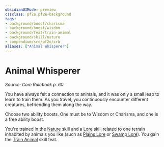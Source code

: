```yaml
---
obsidianUIMode: preview
cssclass: pf2e,pf2e-background
tags:
- background/boost/charisma
- background/boost/wisdom
- background/feat/train-animal
- background/skill/nature
- compendium/src/pf2e/crb
aliases: ["Animal Whisperer"]
---
```

# Animal Whisperer
*Source: Core Rulebook p. 60*  

You have always felt a connection to animals, and it was only a small leap to learn to train them. As you travel, you continuously encounter different creatures, befriending them along the way.

Choose two ability boosts. One must be to Wisdom or Charisma, and one is a free ability boost.

You're trained in the [Nature](/compendium/skills.md#Nature) skill and a [Lore](/compendium/skills.md#Lore) skill related to one terrain inhabited by animals you like (such as [Plains Lore](/compendium/skills.md#Lore) or [Swamp Lore](/compendium/skills.md#Lore)). You gain the [Train Animal](/compendium/feats/train-animal.md) skill feat.